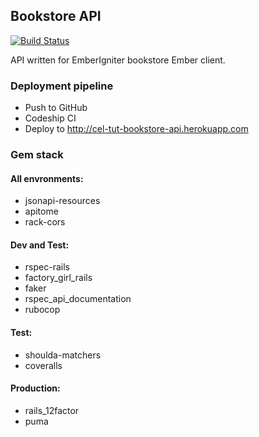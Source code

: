 ## Bookstore API
[![Build Status](https://codeship.com/projects/6ef78d80-a132-0133-f6b0-22cba843574f3/status?branch=master)](https://codeship.com/projects/128445)

API written for EmberIgniter bookstore Ember client.

### Deployment pipeline

* Push to GitHub
* Codeship CI
* Deploy to http://cel-tut-bookstore-api.herokuapp.com

### Gem stack

#### All envronments:

* jsonapi-resources
* apitome
* rack-cors

#### Dev and Test:
* rspec-rails
* factory_girl_rails
* faker
* rspec_api_documentation
* rubocop

#### Test:
* shoulda-matchers
* coveralls

#### Production:
* rails_12factor
* puma
